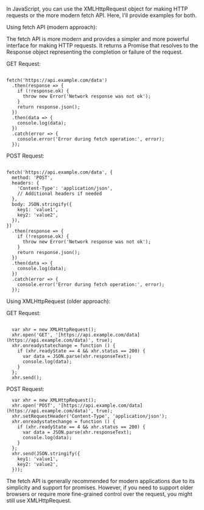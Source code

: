 In JavaScript, you can use the XMLHttpRequest object for making HTTP requests or the more modern fetch API. Here, I'll provide examples for both.

Using fetch API (modern approach):

The fetch API is more modern and provides a simpler and more powerful interface for making HTTP requests. It returns a Promise that resolves to the Response object representing the completion or failure of the request.

GET Request:
```JS

fetch('https://api.example.com/data')
  .then(response => {
    if (!response.ok) {
      throw new Error('Network response was not ok');
    }
    return response.json();
  })
  .then(data => {
    console.log(data);
  })
  .catch(error => {
    console.error('Error during fetch operation:', error);
  });
```

POST Request:
```JS

fetch('https://api.example.com/data', {
  method: 'POST',
  headers: {
    'Content-Type': 'application/json',
    // Additional headers if needed
  },
  body: JSON.stringify({
    key1: 'value1',
    key2: 'value2',
  }),
})
  .then(response => {
    if (!response.ok) {
      throw new Error('Network response was not ok');
    }
    return response.json();
  })
  .then(data => {
    console.log(data);
  })
  .catch(error => {
    console.error('Error during fetch operation:', error);
  });

```
Using XMLHttpRequest (older approach):

GET Request:
```JS

  var xhr = new XMLHttpRequest();
  xhr.open('GET', '[https://api.example.com/data](https://api.example.com/data)', true);
  xhr.onreadystatechange = function () {
    if (xhr.readyState == 4 && xhr.status == 200) {
      var data = JSON.parse(xhr.responseText);
      console.log(data);
    }
  };
  xhr.send();
```

POST Request:

```JS
  var xhr = new XMLHttpRequest();
  xhr.open('POST', '[https://api.example.com/data](https://api.example.com/data)', true);
  xhr.setRequestHeader('Content-Type', 'application/json');
  xhr.onreadystatechange = function () {
    if (xhr.readyState == 4 && xhr.status == 200) {
      var data = JSON.parse(xhr.responseText);
      console.log(data);
    }
  };
  xhr.send(JSON.stringify({
    key1: 'value1',
    key2: 'value2',
  }));
```

The fetch API is generally recommended for modern applications due to its simplicity and support for promises. However, if you need to support older browsers or require more fine-grained control over the request, you might still use XMLHttpRequest.
